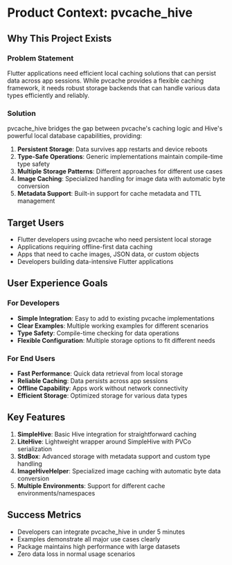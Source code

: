 # Product Context: pvcache_hive

## Why This Project Exists

### Problem Statement
Flutter applications need efficient local caching solutions that can persist data across app sessions. While pvcache provides a flexible caching framework, it needs robust storage backends that can handle various data types efficiently and reliably.

### Solution
pvcache_hive bridges the gap between pvcache's caching logic and Hive's powerful local database capabilities, providing:

1. **Persistent Storage**: Data survives app restarts and device reboots
2. **Type-Safe Operations**: Generic implementations maintain compile-time type safety
3. **Multiple Storage Patterns**: Different approaches for different use cases
4. **Image Caching**: Specialized handling for image data with automatic byte conversion
5. **Metadata Support**: Built-in support for cache metadata and TTL management

## Target Users
- Flutter developers using pvcache who need persistent local storage
- Applications requiring offline-first data caching
- Apps that need to cache images, JSON data, or custom objects
- Developers building data-intensive Flutter applications

## User Experience Goals

### For Developers
- **Simple Integration**: Easy to add to existing pvcache implementations
- **Clear Examples**: Multiple working examples for different scenarios
- **Type Safety**: Compile-time checking for data operations
- **Flexible Configuration**: Multiple storage options to fit different needs

### For End Users
- **Fast Performance**: Quick data retrieval from local storage
- **Reliable Caching**: Data persists across app sessions
- **Offline Capability**: Apps work without network connectivity
- **Efficient Storage**: Optimized storage for various data types

## Key Features
1. **SimpleHive**: Basic Hive integration for straightforward caching
2. **LiteHive**: Lightweight wrapper around SimpleHive with PVCo serialization
3. **StdBox**: Advanced storage with metadata support and custom type handling
4. **ImageHiveHelper**: Specialized image caching with automatic byte data conversion
5. **Multiple Environments**: Support for different cache environments/namespaces

## Success Metrics
- Developers can integrate pvcache_hive in under 5 minutes
- Examples demonstrate all major use cases clearly
- Package maintains high performance with large datasets
- Zero data loss in normal usage scenarios
